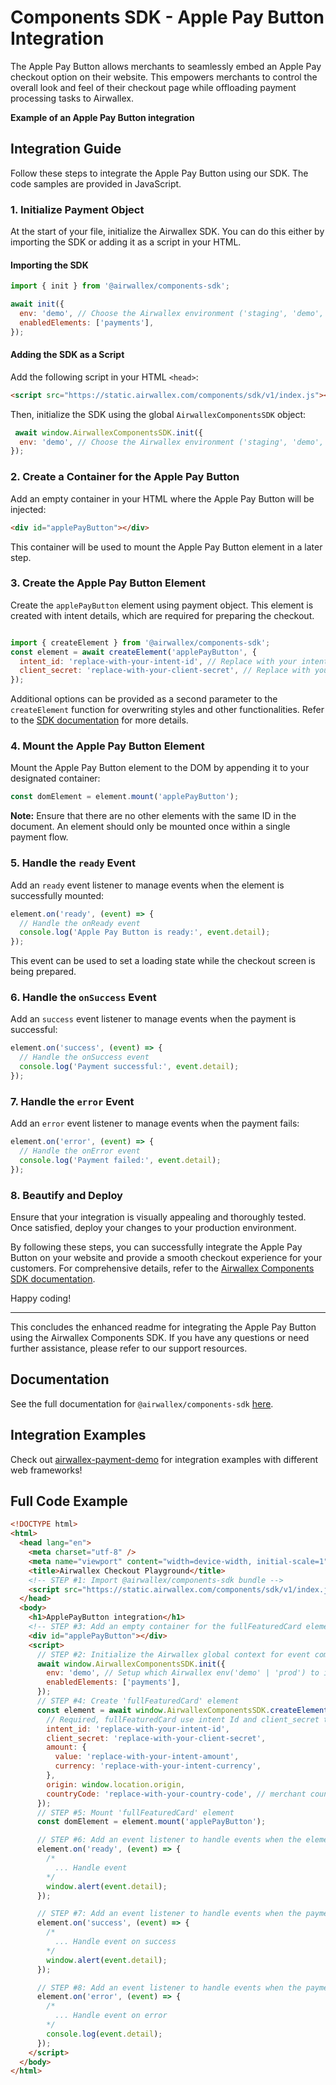 # Components SDK - Apple Pay Button Integration

The Apple Pay Button allows merchants to seamlessly embed an Apple Pay checkout option on their website. This empowers merchants to control the overall look and feel of their checkout page while offloading payment processing tasks to Airwallex.

**Example of an Apple Pay Button integration**

## Integration Guide

Follow these steps to integrate the Apple Pay Button using our SDK. The code samples are provided in JavaScript.

### 1. Initialize Payment Object

At the start of your file, initialize the Airwallex SDK. You can do this either by importing the SDK or adding it as a script in your HTML.

#### Importing the SDK

```js
import { init } from '@airwallex/components-sdk';

await init({
  env: 'demo', // Choose the Airwallex environment ('staging', 'demo', or 'prod')
  enabledElements: ['payments'],
});
```

#### Adding the SDK as a Script

Add the following script in your HTML `<head>`:

```html
<script src="https://static.airwallex.com/components/sdk/v1/index.js"></script>
```

Then, initialize the SDK using the global `AirwallexComponentsSDK` object:

```js
 await window.AirwallexComponentsSDK.init({
  env: 'demo', // Choose the Airwallex environment ('staging', 'demo', or 'prod')
});
```

### 2. Create a Container for the Apple Pay Button

Add an empty container in your HTML where the Apple Pay Button will be injected:

```html
<div id="applePayButton"></div>
```

This container will be used to mount the Apple Pay Button element in a later step.

### 3. Create the Apple Pay Button Element

Create the `applePayButton` element using payment object. This element is created with intent details, which are required for preparing the checkout.

```js

import { createElement } from '@airwallex/components-sdk';
const element = await createElement('applePayButton', {
  intent_id: 'replace-with-your-intent-id', // Replace with your intent ID
  client_secret: 'replace-with-your-client-secret', // Replace with your client secret
});
```

Additional options can be provided as a second parameter to the `createElement` function for overwriting styles and other functionalities. Refer to the [SDK documentation](https://docs.airwallex.com/components-sdk#createElement) for more details.

### 4. Mount the Apple Pay Button Element

Mount the Apple Pay Button element to the DOM by appending it to your designated container:

```js
const domElement = element.mount('applePayButton');
```

**Note:** Ensure that there are no other elements with the same ID in the document. An element should only be mounted once within a single payment flow.

### 5. Handle the `ready` Event

Add an `ready` event listener to manage events when the element is successfully mounted:

```js
element.on('ready', (event) => {
  // Handle the onReady event
  console.log('Apple Pay Button is ready:', event.detail);
});
```

This event can be used to set a loading state while the checkout screen is being prepared.

### 6. Handle the `onSuccess` Event

Add an `success` event listener to manage events when the payment is successful:

```js
element.on('success', (event) => {
  // Handle the onSuccess event
  console.log('Payment successful:', event.detail);
});
```

### 7. Handle the `error` Event

Add an `error` event listener to manage events when the payment fails:

```js
element.on('error', (event) => {
  // Handle the onError event
  console.log('Payment failed:', event.detail);
});
```

### 8. Beautify and Deploy

Ensure that your integration is visually appealing and thoroughly tested. Once satisfied, deploy your changes to your production environment.

By following these steps, you can successfully integrate the Apple Pay Button on your website and provide a smooth checkout experience for your customers. For comprehensive details, refer to the [Airwallex Components SDK documentation](https://docs.airwallex.com/components-sdk).

Happy coding!

---

This concludes the enhanced readme for integrating the Apple Pay Button using the Airwallex Components SDK. If you have any questions or need further assistance, please refer to our support resources.

## Documentation

See the full documentation for `@airwallex/components-sdk` [here](/docs-components-sdk).

## Integration Examples

Check out [airwallex-payment-demo](/../../tree/master) for integration examples with different web frameworks!

## Full Code Example

```html
<!DOCTYPE html>
<html>
  <head lang="en">
    <meta charset="utf-8" />
    <meta name="viewport" content="width=device-width, initial-scale=1" />
    <title>Airwallex Checkout Playground</title>
    <!-- STEP #1: Import @airwallex/components-sdk bundle -->
    <script src="https://static.airwallex.com/components/sdk/v1/index.js"></script>
  </head>
  <body>
    <h1>ApplePayButton integration</h1>
    <!-- STEP #3: Add an empty container for the fullFeaturedCard element to be injected into -->
    <div id="applePayButton"></div>
    <script>
      // STEP #2: Initialize the Airwallex global context for event communication
      await window.AirwallexComponentsSDK.init({
        env: 'demo', // Setup which Airwallex env('demo' | 'prod') to integrate with
        enabledElements: ['payments'],
      });
      // STEP #4: Create 'fullFeaturedCard' element
      const element = await window.AirwallexComponentsSDK.createElement('applePayButton', {
        // Required, fullFeaturedCard use intent Id and client_secret to prepare checkout
        intent_id: 'replace-with-your-intent-id',
        client_secret: 'replace-with-your-client-secret',
        amount: {
          value: 'replace-with-your-intent-amount',
          currency: 'replace-with-your-intent-currency',
        },
        origin: window.location.origin,
        countryCode: 'replace-with-your-country-code', // merchant country code
      });
      // STEP #5: Mount 'fullFeaturedCard' element
      const domElement = element.mount('applePayButton');

      // STEP #6: Add an event listener to handle events when the element is mounted
      element.on('ready', (event) => {
        /*
          ... Handle event
        */
        window.alert(event.detail);
      });

      // STEP #7: Add an event listener to handle events when the payment is successful.
      element.on('success', (event) => {
        /*
          ... Handle event on success
        */
        window.alert(event.detail);
      });

      // STEP #8: Add an event listener to handle events when the payment has failed.
      element.on('error', (event) => {
        /*
          ... Handle event on error
        */
        console.log(event.detail);
      });
    </script>
  </body>
</html>
```

